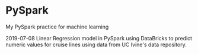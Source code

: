 # PySpark
My PySpark practice for machine learning

2019-07-08 Linear Regression model in PySpark using DataBricks to predict numeric values for cruise lines using data from UC Ivine's data repository.
